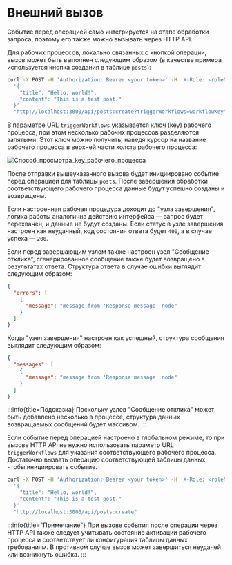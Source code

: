 # Внешний вызов

Событие перед операцией само интегрируется на этапе обработки запроса, поэтому его также можно вызывать через HTTP API.

Для рабочих процессов, локально связанных с кнопкой операции, вызов может быть выполнен следующим образом (в качестве примера используется кнопка создания в таблице `posts`):

```bash
curl -X POST -H 'Authorization: Bearer <your token>' -H 'X-Role: <roleName>' -d \
  '{
    "title": "Hello, world!",
    "content": "This is a test post."
  }'
  "http://localhost:3000/api/posts:create?triggerWorkflows=workflowKey"
```

В параметре URL `triggerWorkflows` указывается ключ (key) рабочего процесса, при этом несколько рабочих процессов разделяются запятыми. Этот ключ можно получить, наведя курсор на название рабочего процесса в верхней части холста рабочего процесса:

![Способ_просмотра_key_рабочего_процесса](https://static-docs.nocobase.com/20240426135108.png)

После отправки вышеуказанного вызова будет инициировано событие перед операцией для таблицы `posts`. После завершения обработки соответствующего рабочего процесса данные будут успешно созданы и возвращены.

Если настроенная рабочая процедура доходит до "узла завершения", логика работы аналогична действию интерфейса — запрос будет перехвачен, и данные не будут созданы. Если статус в узле завершения настроен как неудачный, код состояния ответа будет `400`, а в случае успеха — `200`.

Если перед завершающим узлом также настроен узел "Сообщение отклика", сгенерированное сообщение также будет возвращено в результатах ответа. Структура ответа в случае ошибки выглядит следующим образом:

```json
{
  "errors": [
    {
      "message": "message from 'Response message' node"
    }
  ]
}
```

Когда "узел завершения" настроен как успешный, структура сообщения выглядит следующим образом:

```json
{
  "messages": [
    {
      "message": "message from 'Response message' node"
    }
  ]
}
```

:::info{title=Подсказка}
Поскольку узлов "Сообщение отклика" может быть добавлено несколько в процессе, структура данных возвращаемых сообщений будет массивом.
:::

Если событие перед операцией настроено в глобальном режиме, то при вызове HTTP API не нужно использовать параметр URL `triggerWorkflows` для указания соответствующего рабочего процесса. Достаточно вызвать операцию соответствующей таблицы данных, чтобы инициировать событие.

```bash
curl -X POST -H 'Authorization: Bearer <your token>' -H 'X-Role: <roleName>' -d \
  '{
    "title": "Hello, world!",
    "content": "This is a test post."
  }'
  "http://localhost:3000/api/posts:create"
```

:::info{title="Примечание"}
При вызове события после операции через HTTP API также следует учитывать состояние активации рабочего процесса и соответствует ли конфигурация таблицы данных требованиям. В противном случае вызов может завершиться неудачей или возникнуть ошибка.
:::
